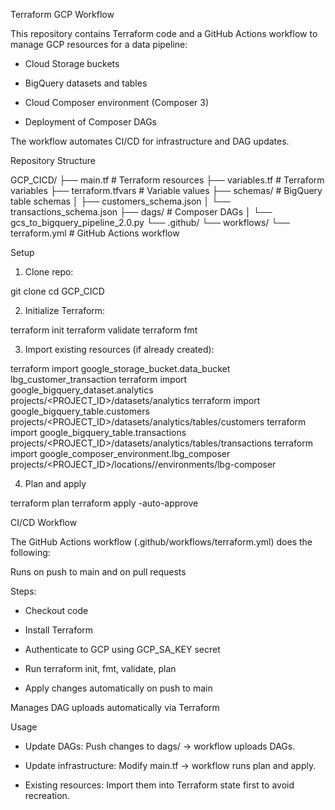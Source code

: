 Terraform GCP Workflow

This repository contains Terraform code and a GitHub Actions workflow to manage GCP resources for a data pipeline:

- Cloud Storage buckets

- BigQuery datasets and tables

- Cloud Composer environment (Composer 3)

- Deployment of Composer DAGs

The workflow automates CI/CD for infrastructure and DAG updates.

Repository Structure

GCP_CICD/
├── main.tf                  # Terraform resources
├── variables.tf             # Terraform variables
├── terraform.tfvars         # Variable values
├── schemas/                 # BigQuery table schemas
│   ├── customers_schema.json
│   └── transactions_schema.json
├── dags/                    # Composer DAGs
│   └── gcs_to_bigquery_pipeline_2.0.py
└── .github/
    └── workflows/
        └── terraform.yml    # GitHub Actions workflow

Setup

1. Clone repo:

git clone <repository-url>
cd GCP_CICD

2. Initialize Terraform:

terraform init
terraform validate
terraform fmt

3. Import existing resources (if already created):

terraform import google_storage_bucket.data_bucket lbg_customer_transaction
terraform import google_bigquery_dataset.analytics projects/<PROJECT_ID>/datasets/analytics
terraform import google_bigquery_table.customers projects/<PROJECT_ID>/datasets/analytics/tables/customers
terraform import google_bigquery_table.transactions projects/<PROJECT_ID>/datasets/analytics/tables/transactions
terraform import google_composer_environment.lbg_composer projects/<PROJECT_ID>/locations/<REGION>/environments/lbg-composer

4. Plan and apply

terraform plan
terraform apply -auto-approve

CI/CD Workflow

The GitHub Actions workflow (.github/workflows/terraform.yml) does the following:

Runs on push to main and on pull requests

Steps:

- Checkout code

- Install Terraform

- Authenticate to GCP using GCP_SA_KEY secret

- Run terraform init, fmt, validate, plan

- Apply changes automatically on push to main

Manages DAG uploads automatically via Terraform

Usage

- Update DAGs: Push changes to dags/ → workflow uploads DAGs.

- Update infrastructure: Modify main.tf → workflow runs plan and apply.

- Existing resources: Import them into Terraform state first to avoid recreation.

